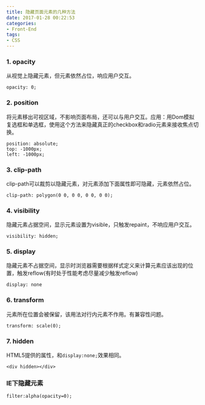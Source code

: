 ```yaml
---
title: 隐藏页面元素的几种方法
date: 2017-01-28 00:22:53
categories: 
- Front-End
tags:
- CSS
---
```


### 1. opacity

从视觉上隐藏元素，但元素依然占位，响应用户交互。

```
opacity: 0;
```

### 2. position

将元素移出可视区域，不影响页面布局，还可以与用户交互。应用：用Dom模拟复选框和单选框，使用这个方法来隐藏真正的checkbox和radio元素来接收焦点切换。

<!-- more -->

```
position: absolute;
top: -1000px;
left: -1000px;
```

### 3. clip-path

clip-path可以裁剪以隐藏元素，对元素添加下面属性即可隐藏，元素依然占位。

```
clip-path: polygon(0 0, 0 0, 0 0, 0 0);
```

### 4. visibility

隐藏元素占据空间，显示元素设置为visible，只触发repaint，不响应用户交互。

```
visibility: hidden;
```

### 5. display

隐藏元素不占据空间，显示时浏览器需要根据样式定义来计算元素应该出现的位置，触发reflow(有时处于性能考虑尽量减少触发reflow)

```
display: none
```

### 6. transform

元素所在位置会被保留，该用法对行内元素不作用。有兼容性问题。

```
transform: scale(0);
```

### 7. hidden

HTML5提供的属性，和`display:none;`效果相同。

```
<div hidden></div>
```

### IE下隐藏元素

```
filter:alpha(opacity=0);
```

